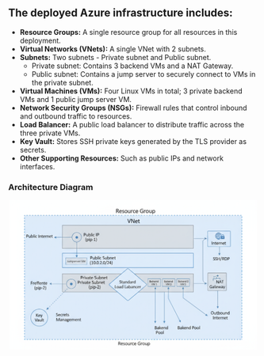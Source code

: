 ## The deployed Azure infrastructure includes:

- **Resource Groups:** A single resource group for all resources in this deployment.
- **Virtual Networks (VNets):** A single VNet with 2 subnets.
- **Subnets:** Two subnets - Private subnet and Public subnet.
  - Private subnet: Contains 3 backend VMs and a NAT Gateway.
  - Public subnet: Contains a jump server to securely connect to VMs in the private subnet.
- **Virtual Machines (VMs):** Four Linux VMs in total; 3 private backend VMs and 1 public jump server VM.
- **Network Security Groups (NSGs):** Firewall rules that control inbound and outbound traffic to resources.
- **Load Balancer:** A public load balancer to distribute traffic across the three private VMs.
- **Key Vault:** Stores SSH private keys generated by the TLS provider as secrets.
- **Other Supporting Resources:** Such as public IPs and network interfaces.

### Architecture Diagram

<p align="center">
  <img src="azure-architecture-diagram.png" alt="Azure Architecture" width="500"/>
</p>


